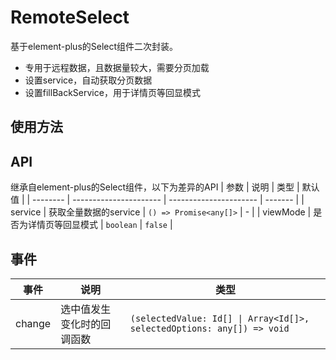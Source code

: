 # RemoteSelect
基于element-plus的Select组件二次封装。

- 专用于远程数据，且数据量较大，需要分页加载
- 设置service，自动获取分页数据
- 设置fillBackService，用于详情页等回显模式

<script setup>
  import Demo1 from '@/components/RemoteSelect/demos/demo1.vue'
  import Demo1Code from '@/components/RemoteSelect/demos/demo1.vue?raw'
</script>
<demo :comp="Demo1" :code="Demo1Code" title="基础用法" />

## 使用方法

## API
继承自element-plus的Select组件，以下为差异的API
| 参数     | 说明                   | 类型                   | 默认值  |
| -------- | ---------------------- | ---------------------- | ------- |
| service  | 获取全量数据的service  | `() => Promise<any[]>` | -       |
| viewMode | 是否为详情页等回显模式 | `boolean`              | `false` |

## 事件

| 事件   | 说明                       | 类型                                                                   |
| ------ | -------------------------- | ---------------------------------------------------------------------- |
| change | 选中值发生变化时的回调函数 | `(selectedValue: Id[] \| Array<Id[]>, selectedOptions: any[]) => void` |
